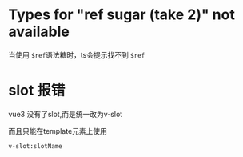 # Types for "ref sugar (take 2)" not available

当使用 `$ref`语法糖时，ts会提示找不到 `$ref`

# slot 报错

vue3 没有了slot,而是统一改为v-slot

而且只能在template元素上使用

`v-slot:slotName`
